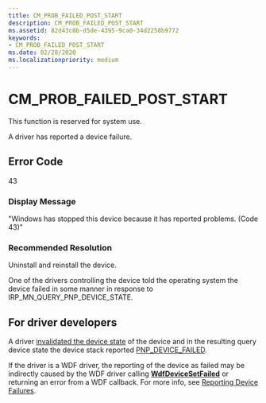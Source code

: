 ```yaml
---
title: CM_PROB_FAILED_POST_START
description: CM_PROB_FAILED_POST_START
ms.assetid: 82d43c8b-d5de-4395-9ca0-34d2258b9772
keywords:
- CM_PROB_FAILED_POST_START
ms.date: 02/28/2020
ms.localizationpriority: medium
---
```


# CM_PROB_FAILED_POST_START

This function is reserved for system use.

A driver has reported a device failure.

## Error Code

43

### Display Message

"Windows has stopped this device because it has reported problems. (Code 43)"

### Recommended Resolution

Uninstall and reinstall the device.

One of the drivers controlling the device told the operating system the device failed in some manner in response to IRP_MN_QUERY_PNP_DEVICE_STATE.

## For driver developers

A driver [invalidated the device state](https://docs.microsoft.com/windows-hardware/drivers/ddi/wdm/nf-wdm-ioinvalidatedevicestate) of the device and in the resulting query device state the device stack reported [PNP_DEVICE_FAILED](https://docs.microsoft.com/windows-hardware/drivers/kernel/irp-mn-query-pnp-device-state).

If the driver is a WDF driver, the reporting of the device as failed may be indirectly caused by the WDF driver calling [**WdfDeviceSetFailed**](https://docs.microsoft.com/windows-hardware/drivers/ddi/wdfdevice/nf-wdfdevice-wdfdevicesetfailed) or returning an error from a WDF callback. For more info, see [Reporting Device Failures](https://docs.microsoft.com/windows-hardware/drivers/wdf/reporting-device-failures).
